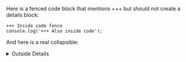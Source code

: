 Here is a fenced code block that mentions +++ but should not create a details block:

```
+++ Inside code fence
console.log('+++ Also inside code');
```

And here is a real collapsible:

<details>
<summary>Outside Details</summary>

This is the collapsible body.

</details>
